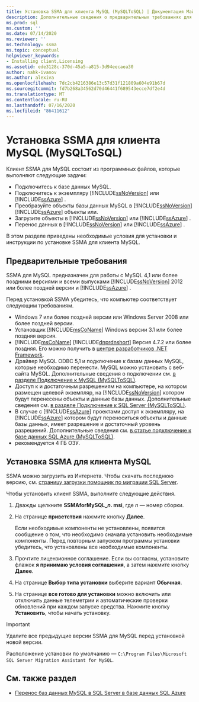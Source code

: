 ```yaml
---
title: Установка SSMA для клиента MySQL (MySQLToSQL) | Документация Майкрософт
description: Дополнительные сведения о предварительных требованиях для установки Помощник по миграции SQL Server (SSMA) для клиента MySQL и инструкции по установке.
ms.prod: sql
ms.custom: ''
ms.date: 07/14/2020
ms.reviewer: ''
ms.technology: ssma
ms.topic: conceptual
helpviewer_keywords:
- Installing client,Licensing
ms.assetid: ede3128c-370d-45a5-a815-3d94eecaea30
author: nahk-ivanov
ms.author: alexiva
ms.openlocfilehash: 7dc2cb4216386e13c57d31f121809a604e91b67d
ms.sourcegitcommit: fd7b268a34562d70d46441f689543ecce7df2e4d
ms.translationtype: MT
ms.contentlocale: ru-RU
ms.lasthandoff: 07/16/2020
ms.locfileid: "86411612"
---
```

# <a name="installing-ssma-for-mysql-client-mysqltosql"></a>Установка SSMA для клиента MySQL (MySQLToSQL)

Клиент SSMA для MySQL состоит из программных файлов, которые выполняют следующие задачи:

- Подключитесь к базе данных MySQL.  
- Подключитесь к экземпляру [!INCLUDE[ssNoVersion](../../includes/ssnoversion-md.md)] или [!INCLUDE[ssAzure](../../includes/ssazure_md.md)] .
- Преобразуйте объекты базы данных MySQL в [!INCLUDE[ssNoVersion](../../includes/ssnoversion-md.md)] [!INCLUDE[ssAzure](../../includes/ssazure_md.md)] объекты или.
- Загрузите объекты в [!INCLUDE[ssNoVersion](../../includes/ssnoversion-md.md)] или [!INCLUDE[ssAzure](../../includes/ssazure_md.md)] .
- Перенос данных в [!INCLUDE[ssNoVersion](../../includes/ssnoversion-md.md)] или [!INCLUDE[ssAzure](../../includes/ssazure_md.md)] .

В этом разделе приведены необходимые условия для установки и инструкции по установке SSMA для клиента MySQL.

## <a name="prerequisites"></a>Предварительные требования

SSMA для MySQL предназначен для работы с MySQL 4,1 или более поздними версиями и всеми выпусками [!INCLUDE[ssNoVersion](../../includes/ssnoversion-md.md)] 2012 или более поздней версии и [!INCLUDE[ssAzure](../../includes/ssazure_md.md)] .

Перед установкой SSMA убедитесь, что компьютер соответствует следующим требованиям.

- Windows 7 или более поздней версии или Windows Server 2008 или более поздней версии.
- Установщик [!INCLUDE[msCoName](../../includes/msconame_md.md)] Windows версии 3.1 или более поздняя версия.
- [!INCLUDE[msCoName](../../includes/msconame_md.md)] [!INCLUDE[dnprdnshort](../../includes/dnprdnshort_md.md)] Версия 4.7.2 или более поздняя. Его можно получить в [центре разработчиков .NET Framework](https://go.microsoft.com/fwlink/?LinkId=48882).
- Драйвер MySQL ODBC 5,1 и подключение к базам данных MySQL, которые необходимо перенести. MySQL можно установить с веб-сайта MySQL. Дополнительные сведения о подключении см. [в разделе Подключение к MySQL &#40;MySQLToSQL&#41;](../../ssma/mysql/connecting-to-mysql-mysqltosql.md).
- Доступ к и достаточным разрешениям на компьютере, на котором размещен целевой экземпляр, на [!INCLUDE[ssNoVersion](../../includes/ssnoversion-md.md)] котором будут перенесены объекты и данные базы данных. Дополнительные сведения см. [в разделе Подключение к SQL Server &#40;MySQLToSQL&#41;](../../ssma/mysql/connecting-to-sql-server-mysqltosql.md).
- В случае с [!INCLUDE[ssAzure](../../includes/ssazure_md.md)] проектами доступ к экземпляру, на [!INCLUDE[ssAzure](../../includes/ssazure_md.md)] котором будут переноситься объекты и данные базы данных, имеет разрешение и достаточный уровень разрешений. Дополнительные сведения см. [в статье подключение к базе данных SQL Azure &#40;MySQLToSQL&#41;](../../ssma/mysql/connecting-to-azure-sql-db-mysqltosql.md).
- рекомендуется 4 ГБ ОЗУ.

## <a name="installing-ssma-for-mysql-client"></a>Установка SSMA для клиента MySQL

SSMA можно загрузить из Интернета. Чтобы скачать последнюю версию, см. [страницу загрузки помощник по миграции SQL Server](https://aka.ms/ssmaformysql).

Чтобы установить клиент SSMA, выполните следующие действия.

1. Дважды щелкните **SSMAforMySQL_*n*. msi**, где *n* — номер сборки.
2. На странице **приветствия** нажмите кнопку **Далее**.

   Если необходимые компоненты не установлены, появится сообщение о том, что необходимо сначала установить необходимые компоненты. Перед повторным запуском программы установки убедитесь, что установлены все необходимые компоненты.

3. Прочтите лицензионное соглашение. Если вы согласны, установите флажок **я принимаю условия соглашения**, а затем нажмите кнопку **Далее**.
4. На странице **Выбор типа установки** выберите вариант **Обычная**.
5. На странице **все готово для установки** можно включить или отключить данные телеметрии и автоматические проверки обновлений при каждом запуске средства. Нажмите кнопку **Установить**, чтобы начать установку.

> [!IMPORTANT]
> Удалите все предыдущие версии SSMA для MySQL перед установкой новой версии.

Расположение установки по умолчанию — `C:\Program Files\Microsoft SQL Server Migration Assistant for MySQL`.

## <a name="see-also"></a>См. также раздел

- [Перенос баз данных MySQL в SQL Server в базе данных SQL Azure](../../ssma/mysql/migrating-mysql-databases-to-sql-server-azure-sql-db-mysqltosql.md)  
